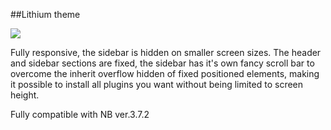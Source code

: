 ##Lithium theme

<img src="https://dl.dropboxusercontent.com/u/26469456/lithium.png">

Fully responsive, the sidebar is hidden on smaller screen sizes. The header and sidebar sections are fixed, the sidebar has it's own fancy scroll bar to overcome the inherit overflow hidden of fixed positioned elements, making it possible to install all plugins you want without being limited to screen height.

Fully compatible with NB ver.3.7.2
